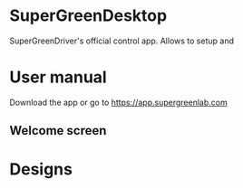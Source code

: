 # SuperGreenDesktop

SuperGreenDriver's official control app.
Allows to setup and 

# User manual

Download the app or go to https://app.supergreenlab.com

## Welcome screen

# Designs
